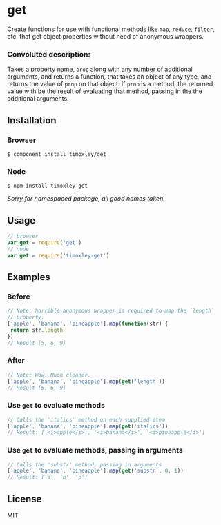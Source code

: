 # get

Create functions for use with functional methods like  `map`, `reduce`,
`filter`, etc. that get object properties without need of anonymous wrappers.

### Convoluted description:
Takes a property name, `prop` along with any number of additional
arguments, and returns a function, that takes an object of any type, and
returns the value of `prop` on that object. If `prop` is a method, the
returned value with be the result of evaluating that method, passing in
the the additional arguments.

## Installation

### Browser
    $ component install timoxley/get

### Node
    $ npm install timoxley-get

_Sorry for namespaced package, all good names taken._

## Usage

```js
// browser
var get = require('get')
// node
var get = require('timoxley-get')
```

## Examples

### Before
```js
// Note: horrible anonymous wrapper is required to map the `length`
// property.
['apple', 'banana', 'pineapple'].map(function(str) {
 return str.length
})
// Result [5, 6, 9]
```

### After
```js
// Note: Wow. Much cleaner.
['apple', 'banana', 'pineapple'].map(get('length'))
// Result [5, 6, 9]
```

### Use `get` to evaluate methods

```js
// Calls the 'italics' method on each supplied item
['apple', 'banana', 'pineapple'].map(get('italics'))
// Result: ['<i>apple</i>', '<i>banana</i>', '<i>pineapple</i>']
```

### Use `get` to evaluate methods, passing in arguments

```js
// Calls the 'substr' method, passing in arguments
['apple', 'banana', 'pineapple'].map(get('substr', 0, 1))
// Result: ['a', 'b', 'p']
```

## License

  MIT
